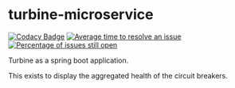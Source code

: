 # turbine-microservice

[![Codacy Badge](https://api.codacy.com/project/badge/Grade/2bc96ddf54e149e0825d8c71a7026cc8)](https://www.codacy.com/app/mahanhz/turbine-microservice?utm_source=github.com&amp;utm_medium=referral&amp;utm_content=mahanhz/turbine-microservice&amp;utm_campaign=Badge_Grade)
[![Average time to resolve an issue](http://isitmaintained.com/badge/resolution/mahanhz/turbine-microservice.svg)](http://isitmaintained.com/project/mahanhz/turbine-microservice "Average time to resolve an issue")
[![Percentage of issues still open](http://isitmaintained.com/badge/open/mahanhz/turbine-microservice.svg)](http://isitmaintained.com/project/mahanhz/turbine-microservice "Percentage of issues still open")

Turbine as a spring boot application.

This exists to display the aggregated health of the circuit breakers.

